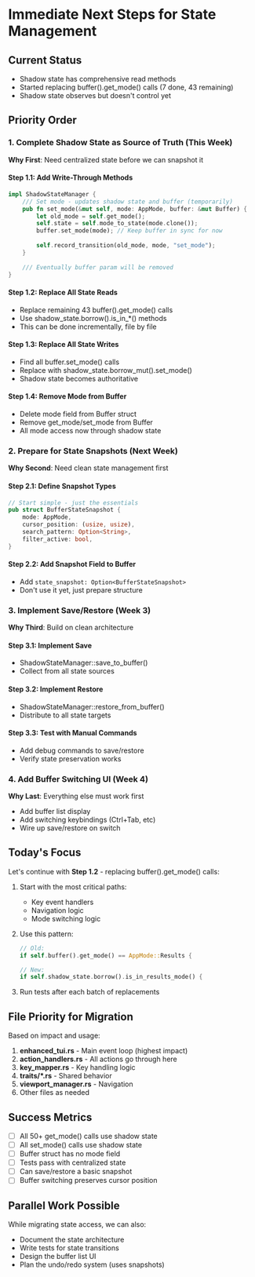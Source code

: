 # Immediate Next Steps for State Management

## Current Status
- Shadow state has comprehensive read methods
- Started replacing buffer().get_mode() calls (7 done, 43 remaining)
- Shadow state observes but doesn't control yet

## Priority Order

### 1. Complete Shadow State as Source of Truth (This Week)
**Why First**: Need centralized state before we can snapshot it

#### Step 1.1: Add Write-Through Methods
```rust
impl ShadowStateManager {
    /// Set mode - updates shadow state and buffer (temporarily)
    pub fn set_mode(&mut self, mode: AppMode, buffer: &mut Buffer) {
        let old_mode = self.get_mode();
        self.state = self.mode_to_state(mode.clone());
        buffer.set_mode(mode); // Keep buffer in sync for now
        
        self.record_transition(old_mode, mode, "set_mode");
    }
    
    /// Eventually buffer param will be removed
}
```

#### Step 1.2: Replace All State Reads
- Replace remaining 43 buffer().get_mode() calls
- Use shadow_state.borrow().is_in_*() methods
- This can be done incrementally, file by file

#### Step 1.3: Replace All State Writes  
- Find all buffer.set_mode() calls
- Replace with shadow_state.borrow_mut().set_mode()
- Shadow state becomes authoritative

#### Step 1.4: Remove Mode from Buffer
- Delete mode field from Buffer struct
- Remove get_mode/set_mode from Buffer
- All mode access now through shadow state

### 2. Prepare for State Snapshots (Next Week)
**Why Second**: Need clean state management first

#### Step 2.1: Define Snapshot Types
```rust
// Start simple - just the essentials
pub struct BufferStateSnapshot {
    mode: AppMode,
    cursor_position: (usize, usize),
    search_pattern: Option<String>,
    filter_active: bool,
}
```

#### Step 2.2: Add Snapshot Field to Buffer
- Add `state_snapshot: Option<BufferStateSnapshot>`
- Don't use it yet, just prepare structure

### 3. Implement Save/Restore (Week 3)
**Why Third**: Build on clean architecture

#### Step 3.1: Implement Save
- ShadowStateManager::save_to_buffer()
- Collect from all state sources

#### Step 3.2: Implement Restore  
- ShadowStateManager::restore_from_buffer()
- Distribute to all state targets

#### Step 3.3: Test with Manual Commands
- Add debug commands to save/restore
- Verify state preservation works

### 4. Add Buffer Switching UI (Week 4)
**Why Last**: Everything else must work first

- Add buffer list display
- Add switching keybindings (Ctrl+Tab, etc)
- Wire up save/restore on switch

## Today's Focus

Let's continue with **Step 1.2** - replacing buffer().get_mode() calls:

1. Start with the most critical paths:
   - Key event handlers
   - Navigation logic  
   - Mode switching logic

2. Use this pattern:
   ```rust
   // Old:
   if self.buffer().get_mode() == AppMode::Results {
   
   // New:
   if self.shadow_state.borrow().is_in_results_mode() {
   ```

3. Run tests after each batch of replacements

## File Priority for Migration

Based on impact and usage:

1. **enhanced_tui.rs** - Main event loop (highest impact)
2. **action_handlers.rs** - All actions go through here
3. **key_mapper.rs** - Key handling logic
4. **traits/*.rs** - Shared behavior
5. **viewport_manager.rs** - Navigation
6. Other files as needed

## Success Metrics

- [ ] All 50+ get_mode() calls use shadow state
- [ ] All set_mode() calls use shadow state  
- [ ] Buffer struct has no mode field
- [ ] Tests pass with centralized state
- [ ] Can save/restore a basic snapshot
- [ ] Buffer switching preserves cursor position

## Parallel Work Possible

While migrating state access, we can also:
- Document the state architecture
- Write tests for state transitions
- Design the buffer list UI
- Plan the undo/redo system (uses snapshots)